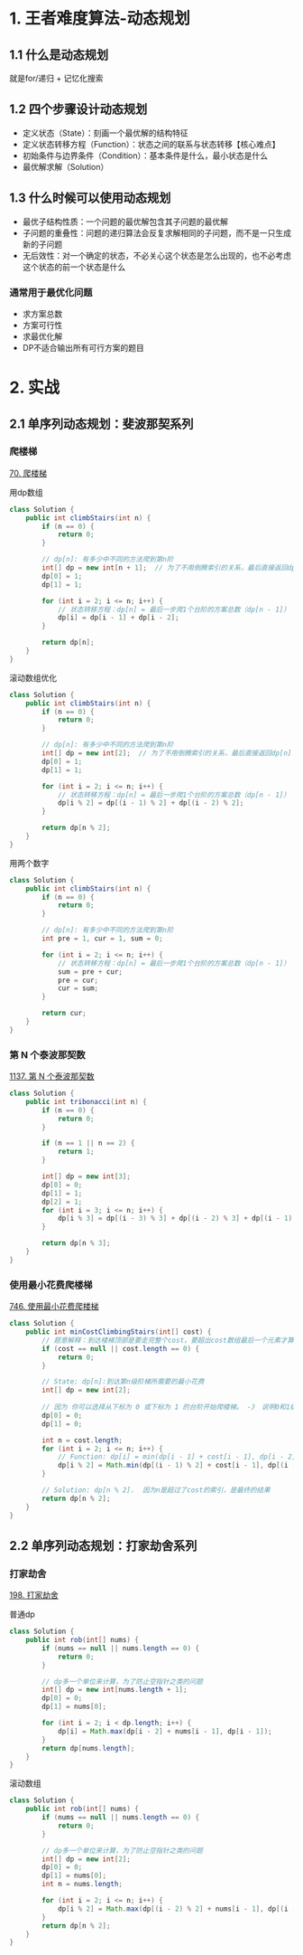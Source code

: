 # 1. 王者难度算法-动态规划

## 1.1 什么是动态规划

就是for/递归 + 记忆化搜索



## 1.2 四个步骤设计动态规划

- 定义状态（State）：刻画一个最优解的结构特征
- 定义状态转移方程（Function）：状态之间的联系与状态转移【核心难点】
- 初始条件与边界条件（Condition）：基本条件是什么，最小状态是什么
- 最优解求解（Solution）



## 1.3 什么时候可以使用动态规划

- 最优子结构性质：一个问题的最优解包含其子问题的最优解
- 子问题的重叠性：问题的递归算法会反复求解相同的子问题，而不是一只生成新的子问题
- 无后效性：对一个确定的状态，不必关心这个状态是怎么出现的，也不必考虑这个状态的前一个状态是什么



### 通常用于最优化问题

- 求方案总数
- 方案可行性
- 求最优化解
- DP不适合输出所有可行方案的题目



# 2. 实战

## 2.1 单序列动态规划：斐波那契系列

### 爬楼梯

[70. 爬楼梯](https://leetcode.cn/problems/climbing-stairs/)

用dp数组

```java
class Solution {
    public int climbStairs(int n) {
        if (n == 0) {
            return 0;
        }

        // dp[n]: 有多少中不同的方法爬到第n阶
        int[] dp = new int[n + 1];  // 为了不用倒腾索引的关系，最后直接返回dp[n]
        dp[0] = 1;
        dp[1] = 1;

        for (int i = 2; i <= n; i++) {
            // 状态转移方程：dp[n] = 最后一步爬1个台阶的方案总数（dp[n - 1]） + 最后一步爬2个台阶的方案总数（dp[n - 2]）
            dp[i] = dp[i - 1] + dp[i - 2];
        }

        return dp[n];
    }
}
```

滚动数组优化

```java
class Solution {
    public int climbStairs(int n) {
        if (n == 0) {
            return 0;
        }

        // dp[n]: 有多少中不同的方法爬到第n阶
        int[] dp = new int[2];  // 为了不用倒腾索引的关系，最后直接返回dp[n]
        dp[0] = 1;
        dp[1] = 1;

        for (int i = 2; i <= n; i++) {
            // 状态转移方程：dp[n] = 最后一步爬1个台阶的方案总数（dp[n - 1]） + 最后一步爬2个台阶的方案总数（dp[n - 2]）
            dp[i % 2] = dp[(i - 1) % 2] + dp[(i - 2) % 2];
        }

        return dp[n % 2];
    }
}
```

用两个数字

```java
class Solution {
    public int climbStairs(int n) {
        if (n == 0) {
            return 0;
        }

        // dp[n]: 有多少中不同的方法爬到第n阶
        int pre = 1, cur = 1, sum = 0;

        for (int i = 2; i <= n; i++) {
            // 状态转移方程：dp[n] = 最后一步爬1个台阶的方案总数（dp[n - 1]） + 最后一步爬2个台阶的方案总数（dp[n - 2]）
            sum = pre + cur;
            pre = cur;
            cur = sum;
        }

        return cur;
    }
}
```



### 第 N 个泰波那契数

[1137. 第 N 个泰波那契数](https://leetcode.cn/problems/n-th-tribonacci-number/)

```java
class Solution {
    public int tribonacci(int n) {
        if (n == 0) {
            return 0;
        }

        if (n == 1 || n == 2) {
            return 1;
        }

        int[] dp = new int[3];
        dp[0] = 0;
        dp[1] = 1;
        dp[2] = 1;
        for (int i = 3; i <= n; i++) {
            dp[i % 3] = dp[(i - 3) % 3] + dp[(i - 2) % 3] + dp[(i - 1) % 3];
        }

        return dp[n % 3];
    }
}
```



### 使用最小花费爬楼梯

[746. 使用最小花费爬楼梯](https://leetcode.cn/problems/min-cost-climbing-stairs/)

```java
class Solution {
    public int minCostClimbingStairs(int[] cost) {
        // 题意解释：到达楼梯顶部是要走完整个cost，要超出cost数组最后一个元素才算走完
        if (cost == null || cost.length == 0) {
            return 0;
        }

        // State: dp[n]:到达第n级阶梯所需要的最小花费
        int[] dp = new int[2];
        
        // 因为 你可以选择从下标为 0 或下标为 1 的台阶开始爬楼梯。 -》 说明0和1级阶梯的话是不用花费的，初始为0即可
        dp[0] = 0;
        dp[1] = 0;

        int n = cost.length;
        for (int i = 2; i <= n; i++) {
            // Function: dp[i] = min(dp[i - 1] + cost[i - 1], dp[i - 2] + cost[i - 2])
            dp[i % 2] = Math.min(dp[(i - 1) % 2] + cost[i - 1], dp[(i - 2) % 2] + cost[i - 2]);
        }

        // Solution: dp[n % 2].  因为n是超过了cost的索引，是最终的结果
        return dp[n % 2];
    }
}
```



## 2.2 单序列动态规划：打家劫舍系列

### 打家劫舍

[198. 打家劫舍](https://leetcode.cn/problems/house-robber/)

普通dp

```java
class Solution {
    public int rob(int[] nums) {
        if (nums == null || nums.length == 0) {
            return 0;
        }

        // dp多一个单位来计算，为了防止空指针之类的问题
        int[] dp = new int[nums.length + 1];
        dp[0] = 0;
        dp[1] = nums[0];

        for (int i = 2; i < dp.length; i++) {
            dp[i] = Math.max(dp[i - 2] + nums[i - 1], dp[i - 1]);
        }
        return dp[nums.length];
    }
}
```

滚动数组

```java
class Solution {
    public int rob(int[] nums) {
        if (nums == null || nums.length == 0) {
            return 0;
        }

        // dp多一个单位来计算，为了防止空指针之类的问题
        int[] dp = new int[2];
        dp[0] = 0;
        dp[1] = nums[0];
        int n = nums.length;

        for (int i = 2; i <= n; i++) {
            dp[i % 2] = Math.max(dp[(i - 2) % 2] + nums[i - 1], dp[(i - 1) % 2]);
        }
        return dp[n % 2];
    }
}
```


